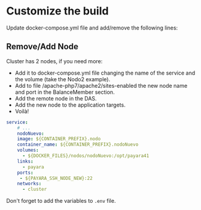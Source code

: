 # Customize the build

Update docker-compose.yml file and add/remove the following lines:

## Remove/Add Node

Cluster has 2 nodes, if you need more:
- Add it to docker-compose.yml file changing the name of the service and the volume (take the Nodo2 example).
- Add to file /apache-php7/apache2/sites-enabled the new node name and port in the BalanceMember section.
- Add the remote node in the DAS.
- Add the new node to the application targets.
- Voilà!

```yml
service:
    # ...
    nodoNuevo:
    image: ${CONTAINER_PREFIX}.nodo
    container_name: ${CONTAINER_PREFIX}.nodoNuevo
    volumes:
      - ${DOCKER_FILES}/nodos/nodoNuevo:/opt/payara41
    links:
      - payara
    ports:
     - ${PAYARA_SSH_NODE_NEW}:22
    networks:
      - cluster
```
Don't forget to add the variables to `.env` file.
